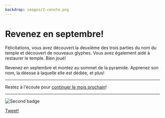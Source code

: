 ```yaml
---
backdrop: images/2-cenote.png
---
```


# Revenez en septembre!

Félicitations, vous avez découvert la deuxième des trois parties du nom du temple et découvert de nouveaux glyphes. Vous avez également aidé à restaurer le temple. Bien joué!

Revenez en septembre et montez au sommet de la pyramide. Apprenez son nom, la déesse à laquelle elle est dédiée, et plus!

<hr class = "m-5" />

Restez à l'écoute pour <a href = "https://azure.microsoft.com/resources/join-the-azure-developer-community?WT.mc_id=mayamystery-newsletter-jelooper" target="_blank">continuer le mois prochain</a>!

<hr class="m-5"/>

![Second badge](/images/badge2.png)

[Tweet!](https://twitter.com/intent/tweet?url=https%3A%2F%2Fmicrosoft.com/AzureMayaMystery%2F&text=I%20just%20entered%20the%20Azure%20Maya%20Mystery%20pyramid.%20Look%20forward%20to%20next%20month%20when%20I%20will%20get%20to%20explore%20more!&hashtags=AzureMayaMystery)
